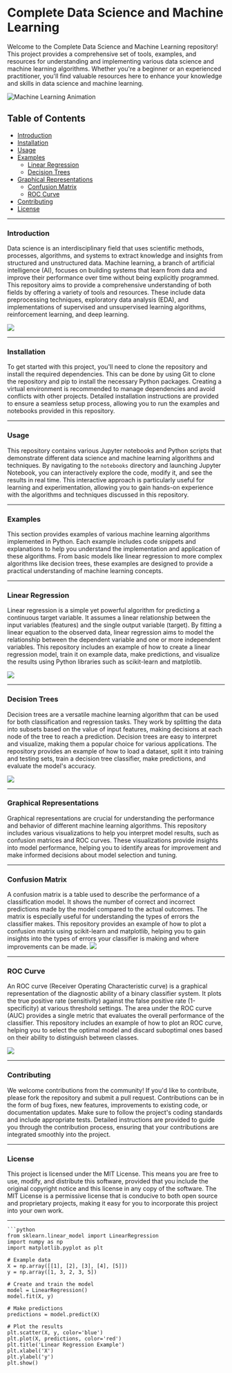 # Complete Data Science and Machine Learning 

Welcome to the Complete Data Science and Machine Learning repository! This project provides a comprehensive set of tools, examples, and resources for understanding and implementing various data science and machine learning algorithms. Whether you're a beginner or an experienced practitioner, you'll find valuable resources here to enhance your knowledge and skills in data science and machine learning.

![Machine Learning Animation](https://images.squarespace-cdn.com/content/v1/5feb53185d3dab691b47361b/1609930650139-9NRI63XUJ29Y7E9LEA9G/12eca-machine-learning.gif)

## Table of Contents
- [Introduction](#introduction)
- [Installation](#installation)
- [Usage](#usage)
- [Examples](#examples)
  - [Linear Regression](#linear-regression)
  - [Decision Trees](#decision-trees)
- [Graphical Representations](#graphical-representations)
  - [Confusion Matrix](#confusion-matrix)
  - [ROC Curve](#roc-curve)
- [Contributing](#contributing)
- [License](#license)

--------------------------------------------------------------------------------------------------------------------------------------------------------------------

### Introduction
Data science is an interdisciplinary field that uses scientific methods, processes, algorithms, and systems to extract knowledge and insights from structured and unstructured data. Machine learning, a branch of artificial intelligence (AI), focuses on building systems that learn from data and improve their performance over time without being explicitly programmed. This repository aims to provide a comprehensive understanding of both fields by offering a variety of tools and resources. These include data preprocessing techniques, exploratory data analysis (EDA), and implementations of supervised and unsupervised learning algorithms, reinforcement learning, and deep learning.

![](https://media3.giphy.com/media/3KQFqhgLN9ngkYr0qS/giphy.webp?cid=790b7611ls7katc76nf29t8dmi3upmfy9q0m96d9dwjp8cw8&ep=v1_gifs_search&rid=giphy.webp&ct=g)

--------------------------------------------------------------------------------------------------------------------------------------------------------------------


### Installation
To get started with this project, you'll need to clone the repository and install the required dependencies. This can be done by using Git to clone the repository and pip to install the necessary Python packages. Creating a virtual environment is recommended to manage dependencies and avoid conflicts with other projects. Detailed installation instructions are provided to ensure a seamless setup process, allowing you to run the examples and notebooks provided in this repository.

--------------------------------------------------------------------------------------------------------------------------------------------------------------------


### Usage
This repository contains various Jupyter notebooks and Python scripts that demonstrate different data science and machine learning algorithms and techniques. By navigating to the `notebooks` directory and launching Jupyter Notebook, you can interactively explore the code, modify it, and see the results in real time. This interactive approach is particularly useful for learning and experimentation, allowing you to gain hands-on experience with the algorithms and techniques discussed in this repository.

--------------------------------------------------------------------------------------------------------------------------------------------------------------------


### Examples
This section provides examples of various machine learning algorithms implemented in Python. Each example includes code snippets and explanations to help you understand the implementation and application of these algorithms. From basic models like linear regression to more complex algorithms like decision trees, these examples are designed to provide a practical understanding of machine learning concepts.

--------------------------------------------------------------------------------------------------------------------------------------------------------------------


### Linear Regression
Linear regression is a simple yet powerful algorithm for predicting a continuous target variable. It assumes a linear relationship between the input variables (features) and the single output variable (target). By fitting a linear equation to the observed data, linear regression aims to model the relationship between the dependent variable and one or more independent variables. This repository includes an example of how to create a linear regression model, train it on example data, make predictions, and visualize the results using Python libraries such as scikit-learn and matplotlib.

![](https://i.pinimg.com/originals/6f/d6/22/6fd62253592b42795c48dc570a17579c.gif)

--------------------------------------------------------------------------------------------------------------------------------------------------------------------


### Decision Trees
Decision trees are a versatile machine learning algorithm that can be used for both classification and regression tasks. They work by splitting the data into subsets based on the value of input features, making decisions at each node of the tree to reach a prediction. Decision trees are easy to interpret and visualize, making them a popular choice for various applications. The repository provides an example of how to load a dataset, split it into training and testing sets, train a decision tree classifier, make predictions, and evaluate the model's accuracy.

![](https://i.pinimg.com/originals/6f/65/23/6f65234bc845a785740913cd41a0c444.gif)

--------------------------------------------------------------------------------------------------------------------------------------------------------------------


### Graphical Representations
Graphical representations are crucial for understanding the performance and behavior of different machine learning algorithms. This repository includes various visualizations to help you interpret model results, such as confusion matrices and ROC curves. These visualizations provide insights into model performance, helping you to identify areas for improvement and make informed decisions about model selection and tuning.

--------------------------------------------------------------------------------------------------------------------------------------------------------------------

### Confusion Matrix
A confusion matrix is a table used to describe the performance of a classification model. It shows the number of correct and incorrect predictions made by the model compared to the actual outcomes. The matrix is especially useful for understanding the types of errors the classifier makes. This repository provides an example of how to plot a confusion matrix using scikit-learn and matplotlib, helping you to gain insights into the types of errors your classifier is making and where improvements can be made.
![](https://media.licdn.com/dms/image/C5612AQEd1Rqn1SoCDw/article-cover_image-shrink_600_2000/0/1622904587772?e=2147483647&v=beta&t=q7Kr3AsjLq8cMsxxjKuV8rxQOwWMYcGw1mi7Ki18Gcg)

--------------------------------------------------------------------------------------------------------------------------------------------------------------------


### ROC Curve
An ROC curve (Receiver Operating Characteristic curve) is a graphical representation of the diagnostic ability of a binary classifier system. It plots the true positive rate (sensitivity) against the false positive rate (1-specificity) at various threshold settings. The area under the ROC curve (AUC) provides a single metric that evaluates the overall performance of the classifier. This repository includes an example of how to plot an ROC curve, helping you to select the optimal model and discard suboptimal ones based on their ability to distinguish between classes.

![](https://miro.medium.com/v2/resize:fit:982/1*UpR91zC6y_pr63wLh5WQtQ.gif)

--------------------------------------------------------------------------------------------------------------------------------------------------------------------

### Contributing
We welcome contributions from the community! If you'd like to contribute, please fork the repository and submit a pull request. Contributions can be in the form of bug fixes, new features, improvements to existing code, or documentation updates. Make sure to follow the project's coding standards and include appropriate tests. Detailed instructions are provided to guide you through the contribution process, ensuring that your contributions are integrated smoothly into the project.

--------------------------------------------------------------------------------------------------------------------------------------------------------------------


### License
This project is licensed under the MIT License. This means you are free to use, modify, and distribute this software, provided that you include the original copyright notice and this license in any copy of the software. The MIT License is a permissive license that is conducive to both open source and proprietary projects, making it easy for you to incorporate this project into your own work.

----------------------------------------------------------------------------------------------------------------------------------------------------------------------

```
```python
from sklearn.linear_model import LinearRegression
import numpy as np
import matplotlib.pyplot as plt

# Example data
X = np.array([[1], [2], [3], [4], [5]])
y = np.array([1, 3, 2, 3, 5])

# Create and train the model
model = LinearRegression()
model.fit(X, y)

# Make predictions
predictions = model.predict(X)

# Plot the results
plt.scatter(X, y, color='blue')
plt.plot(X, predictions, color='red')
plt.title('Linear Regression Example')
plt.xlabel('X')
plt.ylabel('y')
plt.show()
